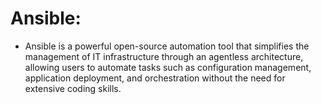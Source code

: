 # Ansible:  
* Ansible is a powerful open-source automation tool that simplifies the management of IT infrastructure through an agentless architecture, allowing users to automate tasks such as configuration management, application deployment, and orchestration without the need for extensive coding skills.   








